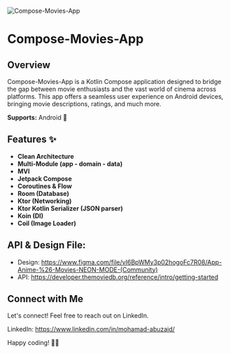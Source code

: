 ![Compose-Movies-App](https://github.com/mohamad-abuzaid/KMP-Movies/assets/935514/c05ebaa2-f658-4d8d-a95f-0e6bd8c69e3a)

# Compose-Movies-App

## Overview

Compose-Movies-App is a Kotlin Compose application designed to bridge the gap between movie enthusiasts and the vast world of cinema across platforms. This app offers a seamless user experience on Android devices, bringing movie descriptions, ratings, and much more.


**Supports:** Android 📱

## Features ✨

- **Clean Architecture**
- **Multi-Module (app - domain - data)**
- **MVI**
- **Jetpack Compose**
- **Coroutines & Flow**
- **Room (Database)**
- **Ktor (Networking)**
- **Ktor Kotlin Serializer (JSON parser)**
- **Koin (DI)**
- **Coil (Image Loader)**

## API & Design File:
- Design: https://www.figma.com/file/vI6BpWMy3p02hogoFc7R08/App-Anime-%26-Movies-NEON-MODE-(Community)
- API: https://developer.themoviedb.org/reference/intro/getting-started

## Connect with Me

Let's connect! Feel free to reach out on LinkedIn.

LinkedIn: https://www.linkedin.com/in/mohamad-abuzaid/

Happy coding! 🚀✨
